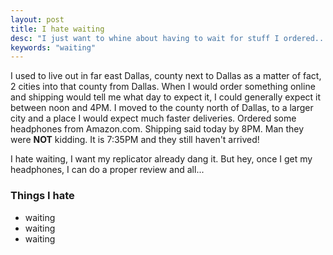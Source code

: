 ```yaml
---
layout: post
title: I hate waiting
desc: "I just want to whine about having to wait for stuff I ordered..."
keywords: "waiting"
---
```


I used to live out in far east Dallas, county next to Dallas as a matter of fact, 2 cities into that county from Dallas.  When I would order something online and shipping would tell me what day to expect it, I could generally expect it between noon and 4PM.  I moved to the county north of Dallas, to a larger city and a place I would expect much faster deliveries.  Ordered some headphones from Amazon.com.  Shipping said today by 8PM.  Man they were **NOT** kidding.  It is 7:35PM and they still haven't arrived!

I hate waiting, I want my replicator already dang it.  But hey, once I get my headphones, I can do a proper review and all...

### Things I hate
+ waiting
+ waiting
+ waiting